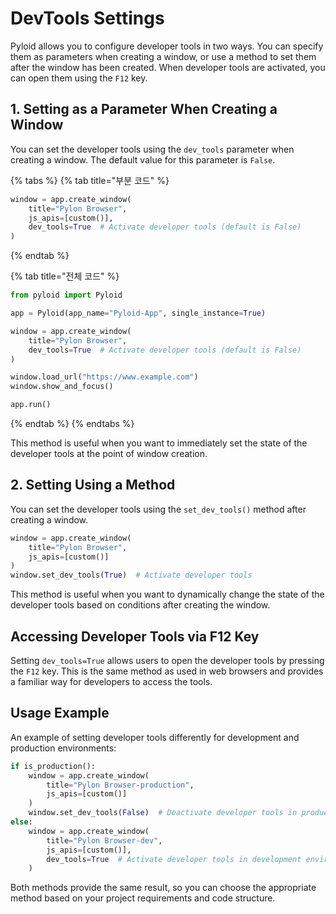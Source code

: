 # DevTools Settings

Pyloid allows you to configure developer tools in two ways. You can specify them as parameters when creating a window, or use a method to set them after the window has been created. When developer tools are activated, you can open them using the `F12` key.

## 1. Setting as a Parameter When Creating a Window

You can set the developer tools using the `dev_tools` parameter when creating a window. The default value for this parameter is `False`.

{% tabs %}
{% tab title="부분 코드" %}

```python
window = app.create_window(
    title="Pylon Browser",
    js_apis=[custom()],
    dev_tools=True  # Activate developer tools (default is False)
)
```

{% endtab %}

{% tab title="전체 코드" %}

```python
from pyloid import Pyloid

app = Pyloid(app_name="Pyloid-App", single_instance=True)

window = app.create_window(
    title="Pylon Browser",
    dev_tools=True  # Activate developer tools (default is False)
)

window.load_url("https://www.example.com")
window.show_and_focus()

app.run()
```

{% endtab %}
{% endtabs %}

This method is useful when you want to immediately set the state of the developer tools at the point of window creation.

## 2. Setting Using a Method

You can set the developer tools using the `set_dev_tools()` method after creating a window.

```python
window = app.create_window(
    title="Pylon Browser",
    js_apis=[custom()]
)
window.set_dev_tools(True)  # Activate developer tools
```

This method is useful when you want to dynamically change the state of the developer tools based on conditions after creating the window.

## Accessing Developer Tools via F12 Key

Setting `dev_tools=True` allows users to open the developer tools by pressing the `F12` key. This is the same method as used in web browsers and provides a familiar way for developers to access the tools.

## Usage Example

An example of setting developer tools differently for development and production environments:

```python
if is_production():
    window = app.create_window(
        title="Pylon Browser-production",
        js_apis=[custom()]
    )
    window.set_dev_tools(False)  # Deactivate developer tools in production environment
else:
    window = app.create_window(
        title="Pylon Browser-dev",
        js_apis=[custom()],
        dev_tools=True  # Activate developer tools in development environment
    )
```

Both methods provide the same result, so you can choose the appropriate method based on your project requirements and code structure.
